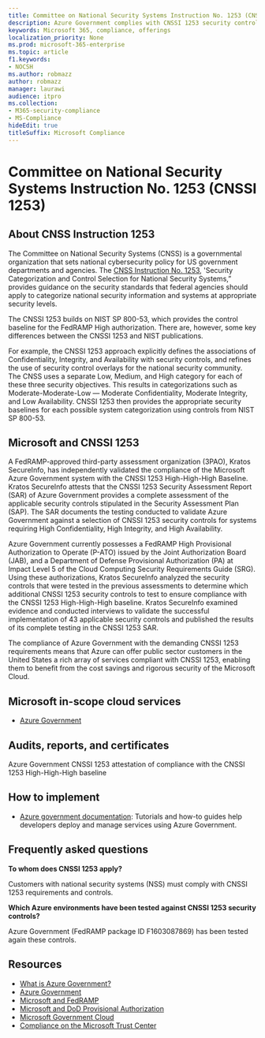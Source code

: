 ```yaml
---
title: Committee on National Security Systems Instruction No. 1253 (CNSSI 1253)
description: Azure Government complies with CNSSI 1253 security controls for US government systems requiring High Confidentiality, High Integrity, and High Availability.
keywords: Microsoft 365, compliance, offerings
localization_priority: None
ms.prod: microsoft-365-enterprise
ms.topic: article
f1.keywords:
- NOCSH
ms.author: robmazz
author: robmazz
manager: laurawi
audience: itpro
ms.collection:
- M365-security-compliance
- MS-Compliance
hideEdit: true
titleSuffix: Microsoft Compliance
---
```


# Committee on National Security Systems Instruction No. 1253 (CNSSI 1253)

## About CNSS Instruction 1253

The Committee on National Security Systems (CNSS) is a governmental organization that sets national cybersecurity policy for US government departments and agencies. The [CNSS Instruction No. 1253](https://www.dss.mil/Portals/69/documents/io/rmf/CNSSI_No1253.pdf), 'Security Categorization and Control Selection for National Security Systems,” provides guidance on the security standards that federal agencies should apply to categorize national security information and systems at appropriate security levels.  
  
The CNSSI 1253 builds on NIST SP 800-53, which provides the control baseline for the FedRAMP High authorization. There are, however, some key differences between the CNSSI 1253 and NIST publications.  
  
For example, the CNSSI 1253 approach explicitly defines the associations of Confidentiality, Integrity, and Availability with security controls, and refines the use of security control overlays for the national security community. The CNSS uses a separate Low, Medium, and High category for each of these three security objectives. This results in categorizations such as Moderate-Moderate-Low — Moderate Confidentiality, Moderate Integrity, and Low Availability. CNSSI 1253 then provides the appropriate security baselines for each possible system categorization using controls from NIST SP 800-53.

## Microsoft and CNSSI 1253

A FedRAMP-approved third-party assessment organization (3PAO), Kratos SecureInfo, has independently validated the compliance of the Microsoft Azure Government system with the CNSSI 1253 High-High-High Baseline. Kratos SecureInfo attests that the CNSSI 1253 Security Assessment Report (SAR) of Azure Government provides a complete assessment of the applicable security controls stipulated in the Security Assessment Plan (SAP). The SAR documents the testing conducted to validate Azure Government against a selection of CNSSI 1253 security controls for systems requiring High Confidentiality, High Integrity, and High Availability.  
  
Azure Government currently possesses a FedRAMP High Provisional Authorization to Operate (P-ATO) issued by the Joint Authorization Board (JAB), and a Department of Defense Provisional Authorization (PA) at Impact Level 5 of the Cloud Computing Security Requirements Guide (SRG). Using these authorizations, Kratos SecureInfo analyzed the security controls that were tested in the previous assessments to determine which additional CNSSI 1253 security controls to test to ensure compliance with the CNSSI 1253 High-High-High baseline. Kratos SecureInfo examined evidence and conducted interviews to validate the successful implementation of 43 applicable security controls and published the results of its complete testing in the CNSSI 1253 SAR.  
  
The compliance of Azure Government with the demanding CNSSI 1253 requirements means that Azure can offer public sector customers in the United States a rich array of services compliant with CNSSI 1253, enabling them to benefit from the cost savings and rigorous security of the Microsoft Cloud.

## Microsoft in-scope cloud services

- [Azure Government](https://aka.ms/AzureCompliance)

## Audits, reports, and certificates

Azure Government CNSSI 1253 attestation of compliance with the CNSSI 1253 High-High-High baseline

## How to implement

- [Azure government documentation](/azure/azure-government/): Tutorials and how-to guides help developers deploy and manage services using Azure Government.

## Frequently asked questions

**To whom does CNSSI 1253 apply?**

Customers with national security systems (NSS) must comply with CNSSI 1253 requirements and controls.

**Which Azure environments have been tested against CNSSI 1253 security controls?**

Azure Government (FedRAMP package ID F1603087869) has been tested again these controls.

## Resources

- [What is Azure Government?](/azure/azure-government/documentation-government-welcome)
- [Azure Government](https://aka.ms/Azure-Government)
- [Microsoft and FedRAMP](offering-fedramp.md)
- [Microsoft and DoD Provisional Authorization](offering-DoD-DISA-L2-L4-L5.md)
- [Microsoft Government Cloud](https://www.microsoft.com/enterprise/government)
- [Compliance on the Microsoft Trust Center](https://www.microsoft.com/trust-center/compliance/compliance-overview)
